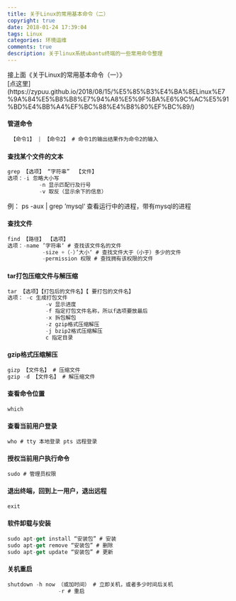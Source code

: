 ```yaml
---
title: 关于Linux的常用基本命令（二）
copyright: true
date: 2018-01-24 17:39:04
tags: Linux
categories: 环境运维
comments: true
description: 关于linux系统ubantu终端的一些常用命令整理
---
```


<div>接上面《关于Linux的常用基本命令（一）》</div>[点这里](https://zypuu.github.io/2018/08/15/%E5%85%B3%E4%BA%8ELinux%E7%9A%84%E5%B8%B8%E7%94%A8%E5%9F%BA%E6%9C%AC%E5%91%BD%E4%BB%A4%EF%BC%88%E4%B8%80%EF%BC%89/)

#### 管道命令

``` javascript
 【命令1】 | 【命令2】 # 命令1的输出结果作为命令2的输入
```

#### 查找某个文件的文本

``` javascript
grep 【选项】 “字符串”  【文件】
选项：-i 忽略大小写
		  -n 显示匹配行及行号
		  -v 取反（显示余下的信息）
```
<div>例： ps -aux | grep ’mysql‘ 查看运行中的进程，带有mysql的进程</div>

#### 查找文件

``` javascript
find 【路径】 【选项】
选项：-name ’字符串‘ # 查找该文件名的文件
           -size +（-）’大小‘ # 查找文件大于（小于）多少的文件
		   -permission 权限 # 查找拥有该权限的文件
```

#### tar打包压缩文件与解压缩

``` javascript
tar 【选项】【打包后的文件名】【 要打包的文件名】
选项： -c 生成打包文件
			-v 显示进度
			-f 指定打包文件名称，所以f选项要放最后
			-x 拆包解包
			-z gzip格式压缩解压
			-j bzip2格式压缩解压
			c 指定目录
```

#### gzip格式压缩解压

``` javascript
gizp 【文件名】 # 压缩文件
gzip -d 【文件名】 # 解压缩文件
```

#### 查看命令位置
``` javascript
which
```

#### 查看当前用户登录

``` javascript
who # tty 本地登录 pts 远程登录
```

#### 授权当前用户执行命令

``` javascript
sudo # 管理员权限
```

#### 退出终端，回到上一用户，退出远程

``` javascript
exit
```

#### 软件卸载与安装

``` javascript
sudo apt-get install “安装包” # 安装
sudo apt-get remove “安装包” # 删除
sudo apt-get update “安装包” # 更新
```

#### 关机重启

``` javascript
shutdown -h now （或加时间） # 立即关机，或者多少时间后关机
				-r # 重启
```